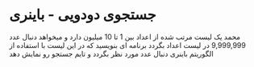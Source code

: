 # جستجوی دودویی - باینری


محمد یک لیست مرتب شده از اعداد بین 1 تا 10 میلیون دارد و میخواهد دنبال عدد 9,999,999 در لیست اعداد بگردد
برنامه ای بنویسید که در این لیست با استفاده از الگوریتم باینری دنبال عدد مورد نظر بگردد و تایم جستجو رو نمایش دهد